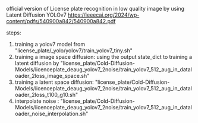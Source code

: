 official version of License plate recognition in low quality image by using Latent Diffusion YOLOv7
https://ieeecai.org/2024/wp-content/pdfs/540900a842/540900a842.pdf


steps:
1. training a yolov7 model from "license_plate/_yolo/yolov7/train_yolov7_tiny.sh"
2. training a image space diffusion: using the output state_dict to training a latent diffusion by "license_plate/Cold-Diffusion-Models/licenceplate_deaug_yolov7_2noise/train_yolov7_512_aug_in_dataloader_2loss_image_space.sh"
3. training a latent space diffusion: "license_plate/Cold-Diffusion-Models/licenceplate_deaug_yolov7_2noise/train_yolov7_512_aug_in_dataloader_2loss_t100_g10.sh"
4. interpolate noise : "license_plate/Cold-Diffusion-Models/licenceplate_deaug_yolov7_2noise/train_yolov7_512_aug_in_dataloader_noise_interpolation.sh"
 
   
